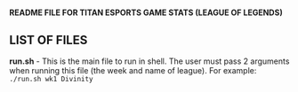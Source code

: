 #### README FILE FOR TITAN ESPORTS GAME STATS (LEAGUE OF LEGENDS) ####

## LIST OF FILES ##

**run.sh** - This is the main file to run in shell. The user must pass 2 arguments when running this file (the week and name of league). For example: ```./run.sh wk1 Divinity```
